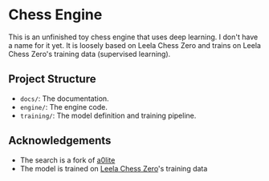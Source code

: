 # Chess Engine

This is an unfinished toy chess engine that uses deep learning. I don't have a name for it yet. It is loosely based on Leela Chess Zero and trains on Leela Chess Zero's training data (supervised learning).

## Project Structure

- `docs/`: The documentation.
- `engine/`: The engine code.
- `training/`: The model definition and training pipeline.

## Acknowledgements

- The search is a fork of [a0lite](https://github.com/dkappe/a0lite/tree/master)
- The model is trained on [Leela Chess Zero](https://lczero.org/)'s training data
